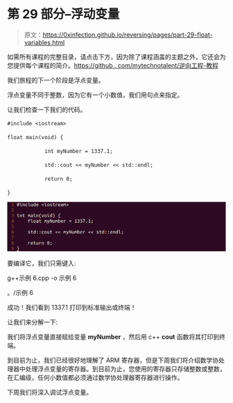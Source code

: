 # 第 29 部分–浮动变量

> 原文：<https://0xinfection.github.io/reversing/pages/part-29-float-variables.html>

如需所有课程的完整目录，请点击下方，因为除了课程涵盖的主题之外，它还会为您提供每个课程的简介。[https://github . com/mytechnotalent/逆向工程-教程](https://github.com/mytechnotalent/Reverse-Engineering-Tutorial)

我们旅程的下一个阶段是浮点变量。

浮点变量不同于整数，因为它有一个小数值，我们用句点来指定。

让我们检查一下我们的代码。

```
#include <iostream>

float main(void) {

            int myNumber = 1337.1;

            std::cout << myNumber << std::endl;

            return 0;

}

```

![](img/1f74fc7749f658ac2a671f53c78d2af8.png)

要编译它，我们只需键入:

g++示例 6.cpp -o 示例 6

。/示例 6

成功！我们看到 1337.1 打印到标准输出或终端！

让我们来分解一下:

我们将浮点变量直接赋给变量 **myNumber** ，然后用 c++ **cout** 函数将其打印到终端。

到目前为止，我们已经很好地理解了 ARM 寄存器，但是下周我们将介绍数学协处理器中处理浮点变量的寄存器。到目前为止，您使用的寄存器只存储整数或整数，在汇编级，任何小数值都必须通过数学协处理器寄存器进行操作。

下周我们将深入调试浮点变量。